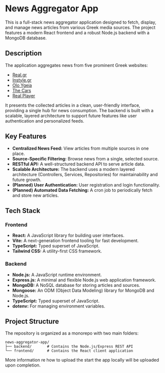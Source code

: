 # News Aggregator App

This is a full-stack news aggregator application designed to fetch, display, and manage news articles from various Greek media sources. The project features a modern React frontend and a robust Node.js backend with a MongoDB database.

## Description

The application aggregates news from five prominent Greek websites:
*   [Real.gr](https://www.real.gr)
*   [Instyle.gr](https://www.instyle.gr)
*   [Olo Ygeia](https://www.oloygeia.gr)
*   [The Cars](https://www.thecars.gr)
*   [Real Player](https://player.real.gr/)

It presents the collected articles in a clean, user-friendly interface, providing a single hub for news consumption. The backend is built with a scalable, layered architecture to support future features like user authentication and personalized feeds.

## Key Features

*   **Centralized News Feed:** View articles from multiple sources in one place.
*   **Source-Specific Filtering:** Browse news from a single, selected source.
*   **RESTful API:** A well-structured backend API to serve article data.
*   **Scalable Architecture:** The backend uses a modern layered architecture (Controllers, Services, Repositories) for maintainability and future growth.
*   **(Planned) User Authentication:** User registration and login functionality.
*   **(Planned) Automated Data Fetching:** A cron job to periodically fetch and store new articles.

## Tech Stack

### Frontend
*   **React:** A JavaScript library for building user interfaces.
*   **Vite:** A next-generation frontend tooling for fast development.
*   **TypeScript:** Typed superset of JavaScript.
*   **Tailwind CSS:** A utility-first CSS framework.

### Backend
*   **Node.js:** A JavaScript runtime environment.
*   **Express.js:** A minimal and flexible Node.js web application framework.
*   **MongoDB:** A NoSQL database for storing articles and sources.
*   **Mongoose:** An ODM (Object Data Modeling) library for MongoDB and Node.js.
*   **TypeScript:** Typed superset of JavaScript.
*   **dotenv:** For managing environment variables.

## Project Structure

The repository is organized as a monorepo with two main folders:

```
news-aggregator-app/
├── backend/       # Contains the Node.js/Express REST API
└── frontend/      # Contains the React client application
```

More information re how to upload the start the app locally will be uploaded upon completion. 
